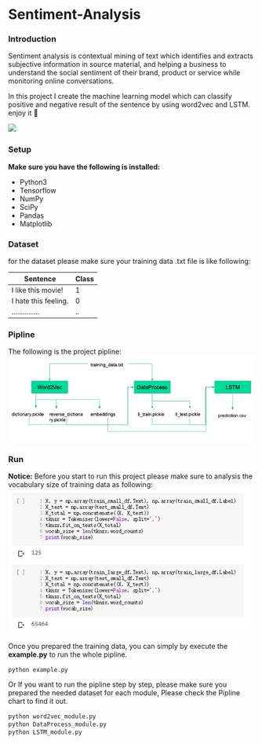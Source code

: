 # Sentiment-Analysis
### Introduction
Sentiment analysis is contextual mining of text which identifies and extracts subjective information in source material, and helping a business to understand the social sentiment of their brand, product or service while monitoring online conversations.

In this project I create the machine learning model which can classify positive and negative result of the sentence by using word2vec and LSTM. enjoy it 🙂

![](https://formtitanhelpdeskimage.s3.amazonaws.com/70c78f9df2fd5c130e7021644f78f4c5.jpg)
### Setup
**Make sure you have the following is installed:**
- Python3
- Tensorflow
- NumPy
- SciPy
- Pandas
- Matplotlib

### Dataset
for the dataset please make sure your training data .txt file is like following:

| Sentence  | Class  |
| ------------ | ------------ |
|  I like this movie! | 1  |
| I hate this feeling.  |  0 |
|............... | ..|

### Pipline

The following is the project pipline:
![](https://github.com/Jakelee24/Sentiment-Analysis/blob/master/Pipline.png?raw=true)

### Run
**Notice:**
Before you start to run this project please make sure to analysis the vocabulary size of training data as following:
![](https://github.com/Jakelee24/Sentiment-Analysis/blob/master/preprocess.png?raw=true)

Once you prepared the training data, you can simply by execute the **example.py** to run the whole pipline.
```shell
python example.py
```
Or If you want to run the pipline step by step, please make sure you prepared the needed dataset for each module, Please check the Pipline chart to find it out. 

```shell
python word2vec_module.py
python DataProcess_module.py
python LSTM_module.py
```




